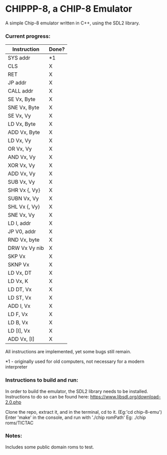 # CHIPPP-8, a CHIP-8 Emulator
A simple Chip-8 emulator written in C++, using the SDL2 library.

### Current progress:

| Instruction   | Done? |
|---------------|-------|
| SYS addr      | *1    |
| CLS           | X     |
| RET           | X     |
| JP addr       | X     |
| CALL addr     | X     |
| SE Vx, Byte   | X     |
| SNE Vx, Byte  | X     |
| SE Vx, Vy     | X     |
| LD Vx, Byte   | X     |
| ADD Vx, Byte  | X     |
| LD Vx, Vy     | X     |
| OR Vx, Vy     | X     |
| AND Vx, Vy    | X     |
| XOR Vx, Vy    | X     |
| ADD Vx, Vy    | X     |
| SUB Vx, Vy    | X     |
| SHR Vx {, Vy} | X     |
| SUBN Vx, Vy   | X     |
| SHL Vx {, Vy} | X     |
| SNE Vx, Vy    | X     |
| LD I, addr    | X     |
| JP V0, addr   | X     |
| RND Vx, byte  | X     |
| DRW Vx Vy nib | X     |
| SKP Vx        | X     |
| SKNP Vx       | X     |
| LD Vx, DT     | X     |
| LD Vx, K      | X     |
| LD DT, Vx     | X     |
| LD ST, Vx     | X     |
| ADD I, Vx     | X     |
| LD F, Vx      | X     |
| LD B, Vx      | X     |
| LD [I], Vx    | X     |
| ADD Vx, [I]   | X     |

All instructions are implemented, yet some bugs still remain.

*1 - originally used for old computers, not necessary for a modern interpreter

### Instructions to build and run:

In order to build the emulator, the SDL2 library needs to be installed.
Instructions to do so can be found here: https://www.libsdl.org/download-2.0.php

Clone the repo, extract it, and in the terminal, cd to it. (Eg:'cd chip-8-emu')
Enter 'make' in the console, and run with './chip romPath'
Eg: ./chip roms/TICTAC

### Notes:
Includes some public domain roms to test.
